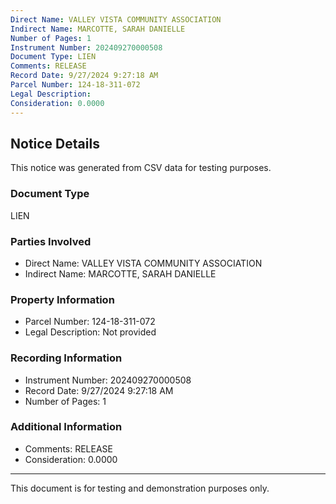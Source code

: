 ```yaml
---
Direct Name: VALLEY VISTA COMMUNITY ASSOCIATION
Indirect Name: MARCOTTE, SARAH DANIELLE
Number of Pages: 1
Instrument Number: 202409270000508
Document Type: LIEN
Comments: RELEASE
Record Date: 9/27/2024 9:27:18 AM
Parcel Number: 124-18-311-072
Legal Description: 
Consideration: 0.0000
---
```


## Notice Details

This notice was generated from CSV data for testing purposes.

### Document Type
LIEN

### Parties Involved
- Direct Name: VALLEY VISTA COMMUNITY ASSOCIATION
- Indirect Name: MARCOTTE, SARAH DANIELLE

### Property Information
- Parcel Number: 124-18-311-072
- Legal Description: Not provided

### Recording Information
- Instrument Number: 202409270000508
- Record Date: 9/27/2024 9:27:18 AM
- Number of Pages: 1

### Additional Information
- Comments: RELEASE
- Consideration: 0.0000

---

This document is for testing and demonstration purposes only.
